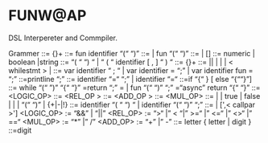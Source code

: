 # FUNW@AP
DSL Interpereter and Commpiler. 
 

Grammer 
<Module>::= {<Procudure>}+
<Procudure>::= fun identifier “(“ <arglist>“)” <retType> <Statments>
<retType>::= <type> | fun “(“ <typelist>“)” <retType>
<typelist>::= <type> | [<typelist>]
<type>::= numeric | boolean |string
<arglist>::= “( “ “) “ | “ ( “ identifier <type> [ , <arglist> ] “ ) “
<Statments>::= {<stmt>}+
<stmt>::= <varDeclarestmt>|<Printstmt>|<assigmentstmt> 
| <callstmt> | <ifstmt>
| < whilestmt > | <retstmt>
<varDeclarestmt>::= var identifier <type> “ ; “ 
| var identifier <type>=<BExpr> “;”
| var identifier fun =<callexpr> “;”
<Printstmt>::=printline <BExpr>“;”
<assigmentstmt>::= identifier “=“ <BExpr> “;” | identifier “=“ <Async>
<ifstmt>::=if <BExpr> “{“<Statments> } [ else “{“<Statments>“}”]
<whilestmt>::= while “(“ <Bexpr> ”)” “{“ <Statments> “}”
<retstmt>=return <Bexpr> “;”
<rexpr>=<BExpr> | fun “(“ <arglist>“)” <retType> <Statments> “;”
<Async>=“async” return “{“ <callexpr>“}”
<BExpr> ::= <LExpr> <LOGIC_OP> <LExpr>
<LExpr> ::= <Expr> <REL_OP ><Expr>
<Expr> ::= <Term> <ADD_OP ><Expr>
<Term>::= <Factor> <MUL_OP> <Term>
<Factor> ::= <numeric> | <string> | true | false |
<identifier> | <callexpr> | “(“ <expr> “)” | {+|-|!}
<callexpr> ::= identifier “( “ “) “ | identifier “(“ <callpar> “)” “;”
<callpar>::=<BExpr> | [',< callpar >']
<LOGIC_OP> := “&&” | “||”
<REL_OP> := “>“ |” < “|” >=“ |” <=“ |” <>“ |” ==“
 <MUL_OP> := “*” |” /”
<ADD_OP> := “+” |” -”
<identifier>::= letter { letter | digit }
<numeric>::=digit
